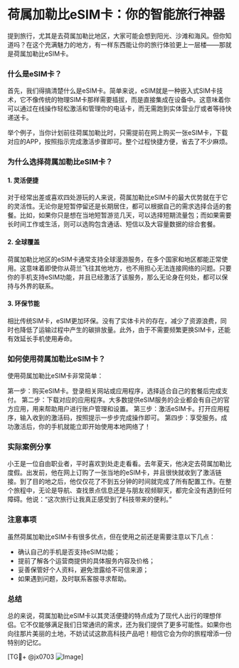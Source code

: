 # 荷属加勒比eSIM卡：你的智能旅行神器

提到旅行，尤其是去荷属加勒比地区，大家可能会想到阳光、沙滩和海风。但你知道吗？在这个充满魅力的地方，有一样东西能让你的旅行体验更上一层楼——那就是荷属加勒比eSIM卡。

### 什么是eSIM卡？

首先，我们得搞清楚什么是eSIM卡。简单来说，eSIM就是一种嵌入式SIM卡技术，它不像传统的物理SIM卡那样需要插拔，而是直接集成在设备中。这意味着你可以通过在线操作轻松激活和管理你的电话卡，而无需跑到实体营业厅或者等待快递送卡。

举个例子，当你计划前往荷属加勒比时，只需提前在网上购买一张eSIM卡，下载对应的APP，按照指示完成激活步骤即可。整个过程快捷方便，省去了不少麻烦。

### 为什么选择荷属加勒比eSIM卡？

#### 1. 灵活便捷
对于经常出差或喜欢四处游玩的人来说，荷属加勒比eSIM卡的最大优势就在于它的灵活性。无论你是短暂停留还是长期居住，都可以根据自己的需求选择合适的套餐。比如，如果你只是想在当地短暂游览几天，可以选择短期流量包；而如果需要长时间工作或生活，则可以选购包含通话、短信以及大容量数据的综合套餐。

#### 2. 全球覆盖
荷属加勒比地区的eSIM卡通常支持全球漫游服务，在多个国家和地区都能正常使用。这意味着即使你从荷兰飞往其他地方，也不用担心无法连接网络的问题。只要你的手机支持eSIM功能，并且已经激活了该服务，那么无论身在何处，都可以保持与外界的联系。

#### 3. 环保节能
相比传统SIM卡，eSIM更加环保。没有了实体卡片的存在，减少了资源浪费，同时也降低了运输过程中产生的碳排放量。此外，由于不需要频繁更换SIM卡，还能有效延长手机使用寿命。

### 如何使用荷属加勒比eSIM卡？

使用荷属加勒比eSIM卡非常简单：

第一步：购买eSIM卡。登录相关网站或应用程序，选择适合自己的套餐后完成支付。
第二步：下载对应的应用程序。大多数提供eSIM服务的企业都会有自己的官方应用，用来帮助用户进行账户管理和设置。
第三步：激活eSIM卡。打开应用程序，输入收到的激活码，按照提示一步步完成操作即可。
第四步：享受服务。成功激活后，你的手机就能立即开始使用本地网络了！

### 实际案例分享

小王是一位自由职业者，平时喜欢到处走走看看。去年夏天，他决定去荷属加勒比度假。出发前，他在网上订购了一张当地的eSIM卡，并且很快就收到了激活链接。到了目的地之后，他仅仅花了不到五分钟的时间就完成了所有配置工作。在整个旅程中，无论是导航、查找景点信息还是与朋友视频聊天，都完全没有遇到任何障碍。他说：“这次旅行让我真正感受到了科技带来的便利。”

### 注意事项

虽然荷属加勒比eSIM卡有很多优点，但在使用之前还是需要注意以下几点：
- 确认自己的手机是否支持eSIM功能；
- 提前了解各个运营商提供的具体服务内容及价格；
- 妥善保管好个人资料，避免泄露给不可信来源；
- 如果遇到问题，及时联系客服寻求帮助。

### 总结

总的来说，荷属加勒比eSIM卡以其灵活便捷的特点成为了现代人出行的理想伴侣。它不仅能够满足我们日常通讯的需求，还为我们提供了更多可能性。如果你也向往那片美丽的土地，不妨试试这款高科技产品吧！相信它会为你的旅程增添一份特别的记忆。

[TG💪+ @jx0703 ![Image](https://github.com/user-attachments/assets/dbca1d08-cadb-493c-b0ec-ad6f7a83f270)]